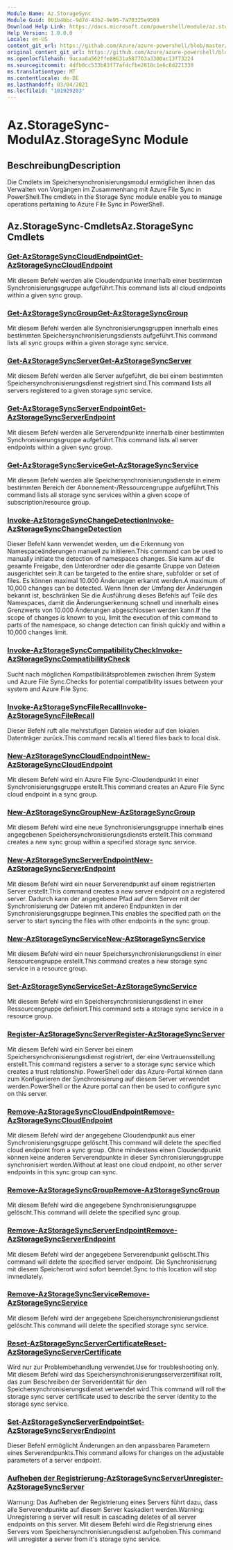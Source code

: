 ```yaml
---
Module Name: Az.StorageSync
Module Guid: 001b4bbc-9d7d-43b2-9e95-7a70325e9509
Download Help Link: https://docs.microsoft.com/powershell/module/az.storagesync
Help Version: 1.0.0.0
Locale: en-US
content_git_url: https://github.com/Azure/azure-powershell/blob/master/src/StorageSync/StorageSync/help/Az.StorageSync.md
original_content_git_url: https://github.com/Azure/azure-powershell/blob/master/src/StorageSync/StorageSync/help/Az.StorageSync.md
ms.openlocfilehash: 9acaa8a562ffe88631a587703a3300ac13f73224
ms.sourcegitcommit: 4dfb0cc533b83f77afdcfbe2618c1e6c8d221330
ms.translationtype: MT
ms.contentlocale: de-DE
ms.lasthandoff: 03/04/2021
ms.locfileid: "101929203"
---
```

# <span data-ttu-id="9bcb2-101">Az.StorageSync-Modul</span><span class="sxs-lookup"><span data-stu-id="9bcb2-101">Az.StorageSync Module</span></span>
## <span data-ttu-id="9bcb2-102">Beschreibung</span><span class="sxs-lookup"><span data-stu-id="9bcb2-102">Description</span></span>
<span data-ttu-id="9bcb2-103">Die Cmdlets im Speichersynchronisierungsmodul ermöglichen ihnen das Verwalten von Vorgängen im Zusammenhang mit Azure File Sync in PowerShell.</span><span class="sxs-lookup"><span data-stu-id="9bcb2-103">The cmdlets in the Storage Sync module enable you to manage operations pertaining to Azure File Sync in PowerShell.</span></span>

## <span data-ttu-id="9bcb2-104">Az.StorageSync-Cmdlets</span><span class="sxs-lookup"><span data-stu-id="9bcb2-104">Az.StorageSync Cmdlets</span></span>
### [<span data-ttu-id="9bcb2-105">Get-AzStorageSyncCloudEndpoint</span><span class="sxs-lookup"><span data-stu-id="9bcb2-105">Get-AzStorageSyncCloudEndpoint</span></span>](Get-AzStorageSyncCloudEndpoint.md)
<span data-ttu-id="9bcb2-106">Mit diesem Befehl werden alle Cloudendpunkte innerhalb einer bestimmten Synchronisierungsgruppe aufgeführt.</span><span class="sxs-lookup"><span data-stu-id="9bcb2-106">This command lists all cloud endpoints within a given sync group.</span></span>

### [<span data-ttu-id="9bcb2-107">Get-AzStorageSyncGroup</span><span class="sxs-lookup"><span data-stu-id="9bcb2-107">Get-AzStorageSyncGroup</span></span>](Get-AzStorageSyncGroup.md)
<span data-ttu-id="9bcb2-108">Mit diesem Befehl werden alle Synchronisierungsgruppen innerhalb eines bestimmten Speichersynchronisierungsdiensts aufgeführt.</span><span class="sxs-lookup"><span data-stu-id="9bcb2-108">This command lists all sync groups within a given storage sync service.</span></span>

### [<span data-ttu-id="9bcb2-109">Get-AzStorageSyncServer</span><span class="sxs-lookup"><span data-stu-id="9bcb2-109">Get-AzStorageSyncServer</span></span>](Get-AzStorageSyncServer.md)
<span data-ttu-id="9bcb2-110">Mit diesem Befehl werden alle Server aufgeführt, die bei einem bestimmten Speichersynchronisierungsdienst registriert sind.</span><span class="sxs-lookup"><span data-stu-id="9bcb2-110">This command lists all servers registered to a given storage sync service.</span></span>

### [<span data-ttu-id="9bcb2-111">Get-AzStorageSyncServerEndpoint</span><span class="sxs-lookup"><span data-stu-id="9bcb2-111">Get-AzStorageSyncServerEndpoint</span></span>](Get-AzStorageSyncServerEndpoint.md)
<span data-ttu-id="9bcb2-112">Mit diesem Befehl werden alle Serverendpunkte innerhalb einer bestimmten Synchronisierungsgruppe aufgeführt.</span><span class="sxs-lookup"><span data-stu-id="9bcb2-112">This command lists all server endpoints within a given sync group.</span></span>

### [<span data-ttu-id="9bcb2-113">Get-AzStorageSyncService</span><span class="sxs-lookup"><span data-stu-id="9bcb2-113">Get-AzStorageSyncService</span></span>](Get-AzStorageSyncService.md)
<span data-ttu-id="9bcb2-114">Mit diesem Befehl werden alle Speichersynchronisierungsdienste in einem bestimmten Bereich der Abonnement-/Ressourcengruppe aufgeführt.</span><span class="sxs-lookup"><span data-stu-id="9bcb2-114">This command lists all storage sync services within a given scope of subscription/resource group.</span></span>

### [<span data-ttu-id="9bcb2-115">Invoke-AzStorageSyncChangeDetection</span><span class="sxs-lookup"><span data-stu-id="9bcb2-115">Invoke-AzStorageSyncChangeDetection</span></span>](Invoke-AzStorageSyncChangeDetection.md)
<span data-ttu-id="9bcb2-116">Dieser Befehl kann verwendet werden, um die Erkennung von Namespaceänderungen manuell zu initiieren.</span><span class="sxs-lookup"><span data-stu-id="9bcb2-116">This command can be used to manually initiate the detection of namespaces changes.</span></span> <span data-ttu-id="9bcb2-117">Sie kann auf die gesamte Freigabe, den Unterordner oder die gesamte Gruppe von Dateien ausgerichtet sein.</span><span class="sxs-lookup"><span data-stu-id="9bcb2-117">It can be targeted to the entire share, subfolder or set of files.</span></span> <span data-ttu-id="9bcb2-118">Es können maximal 10.000 Änderungen erkannt werden.</span><span class="sxs-lookup"><span data-stu-id="9bcb2-118">A maximum of 10,000 changes can be detected.</span></span> <span data-ttu-id="9bcb2-119">Wenn Ihnen der Umfang der Änderungen bekannt ist, beschränken Sie die Ausführung dieses Befehls auf Teile des Namespaces, damit die Änderungserkennung schnell und innerhalb eines Grenzwerts von 10.000 Änderungen abgeschlossen werden kann.</span><span class="sxs-lookup"><span data-stu-id="9bcb2-119">If the scope of changes is known to you, limit the execution of this command to parts of the namespace, so change detection can finish quickly and within a 10,000 changes limit.</span></span>

### [<span data-ttu-id="9bcb2-120">Invoke-AzStorageSyncCompatibilityCheck</span><span class="sxs-lookup"><span data-stu-id="9bcb2-120">Invoke-AzStorageSyncCompatibilityCheck</span></span>](Invoke-AzStorageSyncCompatibilityCheck.md)
<span data-ttu-id="9bcb2-121">Sucht nach möglichen Kompatibilitätsproblemen zwischen Ihrem System und Azure File Sync.</span><span class="sxs-lookup"><span data-stu-id="9bcb2-121">Checks for potential compatibility issues between your system and Azure File Sync.</span></span>

### [<span data-ttu-id="9bcb2-122">Invoke-AzStorageSyncFileRecall</span><span class="sxs-lookup"><span data-stu-id="9bcb2-122">Invoke-AzStorageSyncFileRecall</span></span>](Invoke-AzStorageSyncFileRecall.md)
<span data-ttu-id="9bcb2-123">Dieser Befehl ruft alle mehrstufigen Dateien wieder auf den lokalen Datenträger zurück.</span><span class="sxs-lookup"><span data-stu-id="9bcb2-123">This command recalls all tiered files back to local disk.</span></span>

### [<span data-ttu-id="9bcb2-124">New-AzStorageSyncCloudEndpoint</span><span class="sxs-lookup"><span data-stu-id="9bcb2-124">New-AzStorageSyncCloudEndpoint</span></span>](New-AzStorageSyncCloudEndpoint.md)
<span data-ttu-id="9bcb2-125">Mit diesem Befehl wird ein Azure File Sync-Cloudendpunkt in einer Synchronisierungsgruppe erstellt.</span><span class="sxs-lookup"><span data-stu-id="9bcb2-125">This command creates an Azure File Sync cloud endpoint in a sync group.</span></span>

### [<span data-ttu-id="9bcb2-126">New-AzStorageSyncGroup</span><span class="sxs-lookup"><span data-stu-id="9bcb2-126">New-AzStorageSyncGroup</span></span>](New-AzStorageSyncGroup.md)
<span data-ttu-id="9bcb2-127">Mit diesem Befehl wird eine neue Synchronisierungsgruppe innerhalb eines angegebenen Speichersynchronisierungsdiensts erstellt.</span><span class="sxs-lookup"><span data-stu-id="9bcb2-127">This command creates a new sync group within a specified storage sync service.</span></span>

### [<span data-ttu-id="9bcb2-128">New-AzStorageSyncServerEndpoint</span><span class="sxs-lookup"><span data-stu-id="9bcb2-128">New-AzStorageSyncServerEndpoint</span></span>](New-AzStorageSyncServerEndpoint.md)
<span data-ttu-id="9bcb2-129">Mit diesem Befehl wird ein neuer Serverendpunkt auf einem registrierten Server erstellt.</span><span class="sxs-lookup"><span data-stu-id="9bcb2-129">This command creates a new server endpoint on a registered server.</span></span> <span data-ttu-id="9bcb2-130">Dadurch kann der angegebene Pfad auf dem Server mit der Synchronisierung der Dateien mit anderen Endpunkten in der Synchronisierungsgruppe beginnen.</span><span class="sxs-lookup"><span data-stu-id="9bcb2-130">This enables the specified path on the server to start syncing the files with other endpoints in the sync group.</span></span>

### [<span data-ttu-id="9bcb2-131">New-AzStorageSyncService</span><span class="sxs-lookup"><span data-stu-id="9bcb2-131">New-AzStorageSyncService</span></span>](New-AzStorageSyncService.md)
<span data-ttu-id="9bcb2-132">Mit diesem Befehl wird ein neuer Speichersynchronisierungsdienst in einer Ressourcengruppe erstellt.</span><span class="sxs-lookup"><span data-stu-id="9bcb2-132">This command creates a new storage sync service in a resource group.</span></span>

### [<span data-ttu-id="9bcb2-133">Set-AzStorageSyncService</span><span class="sxs-lookup"><span data-stu-id="9bcb2-133">Set-AzStorageSyncService</span></span>](New-AzStorageSyncService.md)
<span data-ttu-id="9bcb2-134">Mit diesem Befehl wird ein Speichersynchronisierungsdienst in einer Ressourcengruppe definiert.</span><span class="sxs-lookup"><span data-stu-id="9bcb2-134">This command sets a storage sync service in a resource group.</span></span>

### [<span data-ttu-id="9bcb2-135">Register-AzStorageSyncServer</span><span class="sxs-lookup"><span data-stu-id="9bcb2-135">Register-AzStorageSyncServer</span></span>](Register-AzStorageSyncServer.md)
<span data-ttu-id="9bcb2-136">Mit diesem Befehl wird ein Server bei einem Speichersynchronisierungsdienst registriert, der eine Vertrauensstellung erstellt.</span><span class="sxs-lookup"><span data-stu-id="9bcb2-136">This command registers a server to a storage sync service which creates a trust relationship.</span></span> <span data-ttu-id="9bcb2-137">PowerShell oder das Azure-Portal können dann zum Konfigurieren der Synchronisierung auf diesem Server verwendet werden.</span><span class="sxs-lookup"><span data-stu-id="9bcb2-137">PowerShell or the Azure portal can then be used to configure sync on this server.</span></span>

### [<span data-ttu-id="9bcb2-138">Remove-AzStorageSyncCloudEndpoint</span><span class="sxs-lookup"><span data-stu-id="9bcb2-138">Remove-AzStorageSyncCloudEndpoint</span></span>](Remove-AzStorageSyncCloudEndpoint.md)
<span data-ttu-id="9bcb2-139">Mit diesem Befehl wird der angegebene Cloudendpunkt aus einer Synchronisierungsgruppe gelöscht.</span><span class="sxs-lookup"><span data-stu-id="9bcb2-139">This command will delete the specified cloud endpoint from a sync group.</span></span> <span data-ttu-id="9bcb2-140">Ohne mindestens einen Cloudendpunkt können keine anderen Serverendpunkte in dieser Synchronisierungsgruppe synchronisiert werden.</span><span class="sxs-lookup"><span data-stu-id="9bcb2-140">Without at least one cloud endpoint, no other server endpoints in this sync group can sync.</span></span>

### [<span data-ttu-id="9bcb2-141">Remove-AzStorageSyncGroup</span><span class="sxs-lookup"><span data-stu-id="9bcb2-141">Remove-AzStorageSyncGroup</span></span>](Remove-AzStorageSyncGroup.md)
<span data-ttu-id="9bcb2-142">Mit diesem Befehl wird die angegebene Synchronisierungsgruppe gelöscht.</span><span class="sxs-lookup"><span data-stu-id="9bcb2-142">This command will delete the specified sync group.</span></span>

### [<span data-ttu-id="9bcb2-143">Remove-AzStorageSyncServerEndpoint</span><span class="sxs-lookup"><span data-stu-id="9bcb2-143">Remove-AzStorageSyncServerEndpoint</span></span>](Remove-AzStorageSyncServerEndpoint.md)
<span data-ttu-id="9bcb2-144">Mit diesem Befehl wird der angegebene Serverendpunkt gelöscht.</span><span class="sxs-lookup"><span data-stu-id="9bcb2-144">This command will delete the specified server endpoint.</span></span> <span data-ttu-id="9bcb2-145">Die Synchronisierung mit diesem Speicherort wird sofort beendet.</span><span class="sxs-lookup"><span data-stu-id="9bcb2-145">Sync to this location will stop immediately.</span></span>

### [<span data-ttu-id="9bcb2-146">Remove-AzStorageSyncService</span><span class="sxs-lookup"><span data-stu-id="9bcb2-146">Remove-AzStorageSyncService</span></span>](Remove-AzStorageSyncService.md)
<span data-ttu-id="9bcb2-147">Mit diesem Befehl wird der angegebene Speichersynchronisierungsdienst gelöscht.</span><span class="sxs-lookup"><span data-stu-id="9bcb2-147">This command will delete the specified storage sync service.</span></span>

### [<span data-ttu-id="9bcb2-148">Reset-AzStorageSyncServerCertificate</span><span class="sxs-lookup"><span data-stu-id="9bcb2-148">Reset-AzStorageSyncServerCertificate</span></span>](Reset-AzStorageSyncServerCertificate.md)
<span data-ttu-id="9bcb2-149">Wird nur zur Problembehandlung verwendet.</span><span class="sxs-lookup"><span data-stu-id="9bcb2-149">Use for troubleshooting only.</span></span> <span data-ttu-id="9bcb2-150">Mit diesem Befehl wird das Speichersynchronisierungsserverzertifikat rollt, das zum Beschreiben der Serveridentität für den Speichersynchronisierungsdienst verwendet wird.</span><span class="sxs-lookup"><span data-stu-id="9bcb2-150">This command will roll the storage sync server certificate used to describe the server identity to the storage sync service.</span></span>

### [<span data-ttu-id="9bcb2-151">Set-AzStorageSyncServerEndpoint</span><span class="sxs-lookup"><span data-stu-id="9bcb2-151">Set-AzStorageSyncServerEndpoint</span></span>](Set-AzStorageSyncServerEndpoint.md)
<span data-ttu-id="9bcb2-152">Dieser Befehl ermöglicht Änderungen an den anpassbaren Parametern eines Serverendpunkts.</span><span class="sxs-lookup"><span data-stu-id="9bcb2-152">This command allows for changes on the adjustable parameters of a server endpoint.</span></span>

### [<span data-ttu-id="9bcb2-153">Aufheben der Registrierung-AzStorageSyncServer</span><span class="sxs-lookup"><span data-stu-id="9bcb2-153">Unregister-AzStorageSyncServer</span></span>](Unregister-AzStorageSyncServer.md)
<span data-ttu-id="9bcb2-154">Warnung: Das Aufheben der Registrierung eines Servers führt dazu, dass alle Serverendpunkte auf diesem Server kaskadiert werden.</span><span class="sxs-lookup"><span data-stu-id="9bcb2-154">Warning: Unregistering a server will result in cascading deletes of all server endpoints on this server.</span></span> <span data-ttu-id="9bcb2-155">Mit diesem Befehl wird die Registrierung eines Servers vom Speichersynchronisierungsdienst aufgehoben.</span><span class="sxs-lookup"><span data-stu-id="9bcb2-155">This command will unregister a server from it's storage sync service.</span></span>

